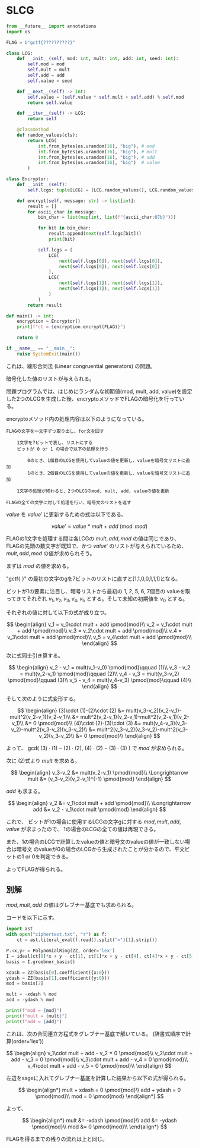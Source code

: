 
# SLCG

```python
from __future__ import annotations
import os

FLAG = b"gctf{??????????}"

class LCG:
    def __init__(self, mod: int, mult: int, add: int, seed: int):
        self.mod = mod
        self.mult = mult
        self.add = add
        self.value = seed

    def __next__(self) -> int:
        self.value = (self.value * self.mult + self.add) % self.mod
        return self.value

    def __iter__(self) -> LCG:
        return self

    @classmethod
    def random_values(cls):
        return LCG(
            int.from_bytes(os.urandom(16), "big"), # mod
            int.from_bytes(os.urandom(16), "big"), # mult
            int.from_bytes(os.urandom(16), "big"), # add
            int.from_bytes(os.urandom(16), "big")  # value
        )

class Encryptor:
    def __init__(self):
        self.lcgs: tuple[LCG] = (LCG.random_values(), LCG.random_values())

    def encrypt(self, message: str) -> list[int]:
        result = []
        for ascii_char in message:
            bin_char = list(map(int, list(f"{ascii_char:07b}")))

            for bit in bin_char:
                result.append(next(self.lcgs[bit]))
                print(bit)

            self.lcgs = (
                LCG(
                    next(self.lcgs[0]), next(self.lcgs[0]),
                    next(self.lcgs[0]), next(self.lcgs[0])
                ),
                LCG(
                    next(self.lcgs[1]), next(self.lcgs[1]),
                    next(self.lcgs[1]), next(self.lcgs[1])
                )
            )
        return result

def main() -> int:
    encryption = Encryptor()
    print(f"ct = {encryption.encrypt(FLAG)}")

    return 0

if __name__ == "__main__":
    raise SystemExit(main())
```

これは、線形合同法 (Linear congruential generators) の問題。

暗号化した値のリストが与えられる。

問題プログラムでは、はじめにランダムな初期値(mod, mult, add, value)を設定した2つのLCGを生成した後、encryptoメソッドでFLAGの暗号化を行っている。

encryptoメソッド内の処理内容は以下のようになっている。

```
FLAGの文字を一文字ずつ取り出し、for文を回す

    1文字を7ビットで表し、リストにする
    ビットが 0 or 1 の場合で以下の処理を行う
        
        0のとき、1個目のLCGを使用してvalueの値を更新し、valueを暗号文リストに追加
        1のとき、2個目のLCGを使用してvalueの値を更新し、valueを暗号文リストに追加

    1文字の処理が終わると、2つのLCGのmod, mult, add, valueの値を更新

FLAGの全ての文字に対して処理を行い、暗号文のリストを返す
```

$value$ を $value'$ に更新するための式は以下である。

$$
value' = value\ *\ mult\ +\ add \pmod{mod}
$$

FLAGの1文字を処理する間は各LCGの $mult, add, mod$ の値は同じであり、
FLAGの先頭の数文字が既知で、かつ $value'$ のリストが与えられているため、 
$mult, add, mod$ の値が求められそう。

まずは $mod$ の値を求める。

"gctf{ }" の最初の文字のgを7ビットのリストに直すと[1,1,0,0,1,1,1]となる。

ビットが1の要素に注目し、暗号リストから最初の 1, 2, 5, 6, 7個目の
valueを取ってきてそれぞれ $v_1,v_2,v_3,v_4,v_5$ とする。そして未知の初期値を $v_0$ とする。

それぞれの値に対して以下の式が成り立つ。

$$
\begin{align}
v_1 = v_0\cdot mult + add \pmod{mod}\\
v_2 = v_1\cdot mult + add \pmod{mod}\\
v_3 = v_2\cdot mult + add \pmod{mod}\\
v_4 = v_3\cdot mult + add \pmod{mod}\\
v_5 = v_4\cdot mult + add \pmod{mod}\\
\end{align}
$$

次に式同士引き算する。

$$
\begin{align}
v_2 - v_1 = mult(v_1-v_0) \pmod{mod}\qquad (1)\\
v_3 - v_2 = mult(v_2-v_1) \pmod{mod}\qquad (2)\\
v_4 - v_3 = mult(v_3-v_2) \pmod{mod}\qquad (3)\\
v_5 - v_4 = mult(v_4-v_3) \pmod{mod}\qquad (4)\\
\end{align}
$$

そして次のように式変形する。

$$
\begin{align}
(3)\cdot (1)-(2)\cdot (2) &= mult(v_3-v_2)(v_2-v_1)-mult^2(v_2-v_1)(v_2-v_1)\\
                          &= mult^2(v_2-v_1)(v_2-v_1)-mult^2(v_2-v_1)(v_2-v_1)\\
                          &= 0 \pmod{mod}\\
(4)\cdot (2)-(3)\cdot (3) &= mult(v_4-v_3)(v_3-v_2)-mult^2(v_3-v_2)(v_3-v_2)\\
                          &= mult^2(v_3-v_2)(v_3-v_2)-mult^2(v_3-v_2)(v_3-v_2)\\
                          &= 0 \pmod{mod}\\
\end{align}
$$

よって、 $\mathrm{gcd}(\ (3)\cdot (1)-(2)\cdot (2),\ (4)\cdot (2)-(3)\cdot (3)\ )$ で $mod$ が求められる。

次に (2)式より $mult$ を求める。

$$
\begin{align}
v_3-v_2 &= mult(v_2-v_1) \pmod{mod}\\
\Longrightarrow mult &= (v_3-v_2)(v_2-v_1)^{-1} \pmod{mod}
\end{align}
$$

$add$ も求まる。

$$
\begin{align}
v_2 &= v_1\cdot mult + add \pmod{mod}\\
\Longrightarrow add &= v_2 - v_1\cdot mult \pmod{mod}
\end{align}
$$

これで、 ビットが1の場合に使用するLCGの文字gに対する $mod, mult, add, value$ が求まったので、 1の場合のLCGの全ての値は再現できる。

また、1の場合のLCGで計算したvalueの値と暗号文のvalueの値が一致しない場合は暗号文
のvalueが0の場合のLCGから生成されたことが分かるので、平文ビットの1 or 0を判定できる。

よってFLAGが得られる。

## 別解

$mod, mult, add$ の値はグレブナー基底でも求められる。

コードを以下に示す。

```python
import ast
with open("ciphertext.txt", "r") as f:
    ct = ast.literal_eval(f.read().split("=")[1].strip())

P.<x,y> = PolynomialRing(ZZ, order='lex')
I = ideal(ct[0]*x + y - ct[1], ct[1]*x + y - ct[4], ct[4]*x + y - ct[5], ct[5]*x + y - ct[6])
basis = I.groebner_basis()

xdash = ZZ(basis[0].coefficient({x:0}))
ydash = ZZ(basis[1].coefficient({y:0}))
mod = basis[2]

mult = -xdash % mod
add = -ydash % mod

print(f"mod = {mod}")
print(f"mult = {mult}")
print(f"add = {add}")
```

これは、次の合同連立方程式をグレブナー基底で解いている。
(辞書式順序で計算(order='lex'))

$$
\begin{align}
v_1\cdot mult + add - v_2 = 0 \pmod{mod}\\
v_2\cdot mult + add - v_3 = 0 \pmod{mod}\\
v_3\cdot mult + add - v_4 = 0 \pmod{mod}\\
v_4\cdot mult + add - v_5 = 0 \pmod{mod}\\
\end{align}
$$

左辺をsageに入れてグレブナー基底を計算した結果から以下の式が得られる。

$$
\begin{align*}
mult + xdash = 0 \pmod{mod}\\
add  + ydash = 0 \pmod{mod}\\
mod  = 0 \pmod{mod}
\end{align*}
$$

よって、

$$
\begin{align*}
mult &= -xdash \pmod{mod}\\
add  &= -ydash \pmod{mod}\\
mod  &= 0 \pmod{mod}\\
\end{align*}
$$

FLAGを得るまでの残りの流れは上と同じ。
